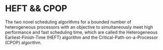 # HEFT && CPOP
The two novel scheduling algorithms for a bounded number of heterogeneous processors with an objective to simultaneously meet high performance and fast scheduling time, which are called the Heterogeneous Earliest-Finish-Time (HEFT) algorithm and the Critical-Path-on-a-Processor (CPOP) algorithm.
